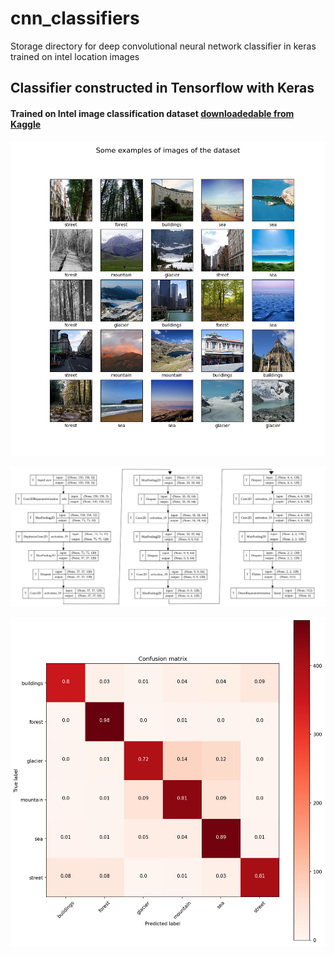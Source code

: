 # cnn_classifiers
Storage directory for deep convolutional neural network classifier in keras trained on intel location images


## Classifier constructed in Tensorflow with Keras

#### Trained on Intel image classification dataset [downloadedable from Kaggle](https://www.kaggle.com/datasets/puneet6060/intel-image-classification?resource=download)

![5x5 sample of Images](https://github.com/kjaehnig/bayesian_NN_experiments/blob/main/bcnn_classifier/twenty_five_intel_images_example.png)

![Latest model architecture](https://github.com/kjaehnig/bayesian_NN_experiments/blob/main/bcnn_classifier/Bmodel2.split.model.plot.png)

![Current Confusion Matrix for best trained model (~83% accuracy)](https://github.com/kjaehnig/bayesian_NN_experiments/blob/main/bcnn_classifier//bmdl2_confusion_matrix.png)